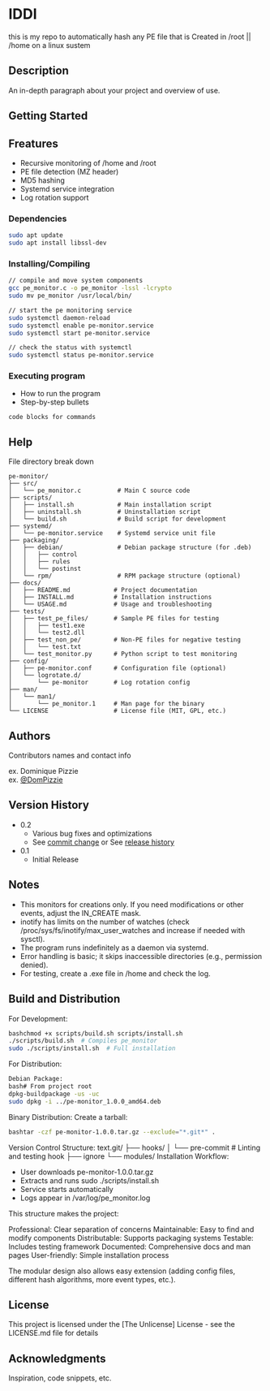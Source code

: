 # IDDI
this is my repo to automatically hash any PE file that is Created in /root || /home on a linux sustem

## Description

An in-depth paragraph about your project and overview of use.

## Getting Started

## Freatures
- Recursive monitoring of /home and /root
- PE file detection (MZ header)
- MD5 hashing
- Systemd service integration
- Log rotation support

### Dependencies

```bash
sudo apt update
sudo apt install libssl-dev

```

### Installing/Compiling

```bash
// compile and move system components
gcc pe_monitor.c -o pe_monitor -lssl -lcrypto
sudo mv pe_monitor /usr/local/bin/

// start the pe monitoring service
sudo systemctl daemon-reload
sudo systemctl enable pe-monitor.service
sudo systemctl start pe-monitor.service

// check the status with systemctl 
sudo systemctl status pe-monitor.service
```


### Executing program

* How to run the program
* Step-by-step bullets
```
code blocks for commands
```

## Help

File directory break down 
```text
pe-monitor/
├── src/
│   └── pe_monitor.c          # Main C source code
├── scripts/
│   ├── install.sh            # Main installation script
│   ├── uninstall.sh          # Uninstallation script
│   └── build.sh              # Build script for development
├── systemd/
│   └── pe-monitor.service    # Systemd service unit file
├── packaging/
│   ├── debian/               # Debian package structure (for .deb)
│   │   ├── control
│   │   ├── rules
│   │   └── postinst
│   └── rpm/                  # RPM package structure (optional)
├── docs/
│   ├── README.md            # Project documentation
│   ├── INSTALL.md           # Installation instructions
│   └── USAGE.md             # Usage and troubleshooting
├── tests/
│   ├── test_pe_files/       # Sample PE files for testing
│   │   ├── test1.exe
│   │   └── test2.dll
│   ├── test_non_pe/         # Non-PE files for negative testing
│   │   └── test.txt
│   └── test_monitor.py      # Python script to test monitoring
├── config/
│   ├── pe-monitor.conf      # Configuration file (optional)
│   └── logrotate.d/
│       └── pe-monitor       # Log rotation config
├── man/
│   └── man1/
│       └── pe_monitor.1     # Man page for the binary
└── LICENSE                  # License file (MIT, GPL, etc.)
```

## Authors

Contributors names and contact info

ex. Dominique Pizzie  
ex. [@DomPizzie](https://twitter.com/dompizzie)

## Version History

* 0.2
    * Various bug fixes and optimizations
    * See [commit change]() or See [release history]()
* 0.1
    * Initial Release

## Notes
- This monitors for creations only. If you need modifications or other events, adjust the IN_CREATE mask.
- inotify has limits on the number of watches (check /proc/sys/fs/inotify/max_user_watches and increase if needed with sysctl).
- The program runs indefinitely as a daemon via systemd.
- Error handling is basic; it skips inaccessible directories (e.g., permission denied).
- For testing, create a .exe file in /home and check the log.

## Build and Distribution
For Development:
```bash
bashchmod +x scripts/build.sh scripts/install.sh
./scripts/build.sh  # Compiles pe_monitor
sudo ./scripts/install.sh  # Full installation
```
For Distribution:
```bash
Debian Package:
bash# From project root
dpkg-buildpackage -us -uc
sudo dpkg -i ../pe-monitor_1.0.0_amd64.deb
```
Binary Distribution:
Create a tarball:
```bash
bashtar -czf pe-monitor-1.0.0.tar.gz --exclude="*.git*" .
```

Version Control Structure:
text.git/
├── hooks/
│   └── pre-commit          # Linting and testing hook
├── ignore
└── modules/
Installation Workflow:

- User downloads pe-monitor-1.0.0.tar.gz
- Extracts and runs sudo ./scripts/install.sh
- Service starts automatically
- Logs appear in /var/log/pe_monitor.log

This structure makes the project:

Professional: Clear separation of concerns
Maintainable: Easy to find and modify components
Distributable: Supports packaging systems
Testable: Includes testing framework
Documented: Comprehensive docs and man pages
User-friendly: Simple installation process

The modular design also allows easy extension (adding config files, different hash algorithms, more event types, etc.).

## License

This project is licensed under the [The Unlicense] License - see the LICENSE.md file for details

## Acknowledgments
Inspiration, code snippets, etc.
